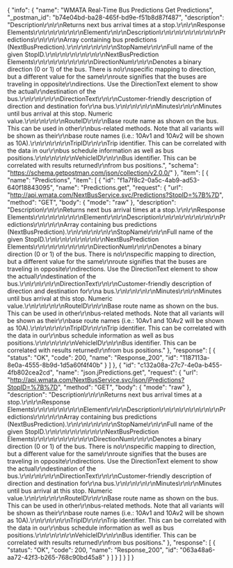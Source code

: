 {
  "info": {
    "name": "WMATA Real-Time Bus Predictions Get Predictions",
    "_postman_id": "b74e04bd-ba28-465f-bd9e-f51b8d87f487",
    "description": "Description\r\n\r\nReturns next bus arrival times at a stop.\r\n\r\nResponse Elements\r\n\r\n\r\n\r\n\r\nElement\r\n\r\nDescription\r\n\r\n\r\n\r\n\r\n\r\nPredictions\r\n\r\n\r\nArray containing bus predictions (NextBusPrediction).\r\n\r\n\r\n\r\n\r\nStopName\r\n\r\nFull name of the given StopID.\r\n\r\n\r\n\r\n\r\n\r\nNextBusPrediction Elements\r\n\r\n\r\n\r\n\r\n\r\nDirectionNum\r\n\r\nDenotes a binary direction (0 or 1) of the bus. There is no\r\nspecific mapping to direction, but a different value for the same\r\nroute signifies that the buses are traveling in opposite\r\ndirections. Use the DirectionText element to show the actual\r\ndestination of the bus.\r\n\r\n\r\n\r\nDirectionText\r\n\r\nCustomer-friendly description of direction and destination for\r\na bus.\r\n\r\n\r\n\r\nMinutes\r\n\r\nMinutes until bus arrival at this stop. Numeric value.\r\n\r\n\r\n\r\nRouteID\r\n\r\nBase route name as shown on the bus. This can be used in other\r\nbus-related methods. Note that all variants will be shown as their\r\nbase route names (i.e.: 10Av1 and 10Av2 will be shown as 10A).\r\n\r\n\r\n\r\nTripID\r\n\r\nTrip identifier. This can be correlated with the data in our\r\nbus schedule information as well as bus positions.\r\n\r\n\r\n\r\nVehicleID\r\n\r\nBus identifier. This can be correlated with results returned\r\nfrom bus positions.",
    "schema": "https://schema.getpostman.com/json/collection/v2.0.0/"
  },
  "item": [
    {
      "name": "Predictions",
      "item": [
        {
          "id": "f1a7f8c2-0a5c-4ab9-ad53-640f18843095",
          "name": "Predictions.get",
          "request": {
            "url": "http://api.wmata.com/NextBusService.svc/Predictions?StopID=%7B%7D",
            "method": "GET",
            "body": {
              "mode": "raw"
            },
            "description": "Description\r\n\r\nReturns next bus arrival times at a stop.\r\n\r\nResponse Elements\r\n\r\n\r\n\r\n\r\nElement\r\n\r\nDescription\r\n\r\n\r\n\r\n\r\n\r\nPredictions\r\n\r\n\r\nArray containing bus predictions (NextBusPrediction).\r\n\r\n\r\n\r\n\r\nStopName\r\n\r\nFull name of the given StopID.\r\n\r\n\r\n\r\n\r\n\r\nNextBusPrediction Elements\r\n\r\n\r\n\r\n\r\n\r\nDirectionNum\r\n\r\nDenotes a binary direction (0 or 1) of the bus. There is no\r\nspecific mapping to direction, but a different value for the same\r\nroute signifies that the buses are traveling in opposite\r\ndirections. Use the DirectionText element to show the actual\r\ndestination of the bus.\r\n\r\n\r\n\r\nDirectionText\r\n\r\nCustomer-friendly description of direction and destination for\r\na bus.\r\n\r\n\r\n\r\nMinutes\r\n\r\nMinutes until bus arrival at this stop. Numeric value.\r\n\r\n\r\n\r\nRouteID\r\n\r\nBase route name as shown on the bus. This can be used in other\r\nbus-related methods. Note that all variants will be shown as their\r\nbase route names (i.e.: 10Av1 and 10Av2 will be shown as 10A).\r\n\r\n\r\n\r\nTripID\r\n\r\nTrip identifier. This can be correlated with the data in our\r\nbus schedule information as well as bus positions.\r\n\r\n\r\n\r\nVehicleID\r\n\r\nBus identifier. This can be correlated with results returned\r\nfrom bus positions."
          },
          "response": [
            {
              "status": "OK",
              "code": 200,
              "name": "Response_200",
              "id": "1187113a-8e0a-4555-8b9d-1d5a60f4f40b"
            }
          ]
        },
        {
          "id": "c132a08a-27c7-4e0a-b455-4fb802cea2cd",
          "name": "json.jPredictions.get",
          "request": {
            "url": "http://api.wmata.com/NextBusService.svc/json/jPredictions?StopID=%7B%7D",
            "method": "GET",
            "body": {
              "mode": "raw"
            },
            "description": "Description\r\n\r\nReturns next bus arrival times at a stop.\r\n\r\nResponse Elements\r\n\r\n\r\n\r\n\r\nElement\r\n\r\nDescription\r\n\r\n\r\n\r\n\r\n\r\nPredictions\r\n\r\n\r\nArray containing bus predictions (NextBusPrediction).\r\n\r\n\r\n\r\n\r\nStopName\r\n\r\nFull name of the given StopID.\r\n\r\n\r\n\r\n\r\n\r\nNextBusPrediction Elements\r\n\r\n\r\n\r\n\r\n\r\nDirectionNum\r\n\r\nDenotes a binary direction (0 or 1) of the bus. There is no\r\nspecific mapping to direction, but a different value for the same\r\nroute signifies that the buses are traveling in opposite\r\ndirections. Use the DirectionText element to show the actual\r\ndestination of the bus.\r\n\r\n\r\n\r\nDirectionText\r\n\r\nCustomer-friendly description of direction and destination for\r\na bus.\r\n\r\n\r\n\r\nMinutes\r\n\r\nMinutes until bus arrival at this stop. Numeric value.\r\n\r\n\r\n\r\nRouteID\r\n\r\nBase route name as shown on the bus. This can be used in other\r\nbus-related methods. Note that all variants will be shown as their\r\nbase route names (i.e.: 10Av1 and 10Av2 will be shown as 10A).\r\n\r\n\r\n\r\nTripID\r\n\r\nTrip identifier. This can be correlated with the data in our\r\nbus schedule information as well as bus positions.\r\n\r\n\r\n\r\nVehicleID\r\n\r\nBus identifier. This can be correlated with results returned\r\nfrom bus positions."
          },
          "response": [
            {
              "status": "OK",
              "code": 200,
              "name": "Response_200",
              "id": "063a48a6-aa72-42f3-b265-768c90bd45a8"
            }
          ]
        }
      ]
    }
  ]
}
